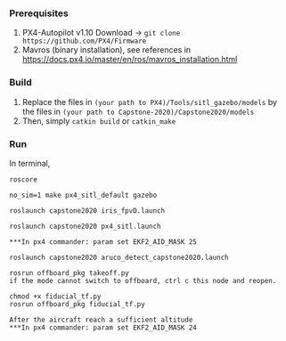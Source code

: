 ### Prerequisites
1. PX4-Autopilot v1.10 Download ->
```git clone https://github.com/PX4/Firmware```
2. Mavros (binary installation), see references in https://docs.px4.io/master/en/ros/mavros_installation.html

### Build
1. Replace the files in `(your path to PX4)/Tools/sitl_gazebo/models` by the files in `(your path to Capstone-2020)/Capstone2020/models`
3. Then, simply `catkin build` or `catkin_make`

### Run
In terminal, 
```
roscore

no_sim=1 make px4_sitl_default gazebo

roslaunch capstone2020 iris_fpvD.launch

roslaunch capstone2020 px4_sitl.launch 

***In px4 commander: param set EKF2_AID_MASK 25

roslaunch capstone2020 aruco_detect_capstone2020.launch 

rosrun offboard_pkg takeoff.py
if the mode cannot switch to offboard, ctrl c this node and reopen.

chmod +x fiducial_tf.py
rosrun offboard_pkg fiducial_tf.py

After the aircraft reach a sufficient altitude
***In px4 commander: param set EKF2_AID_MASK 24
```
